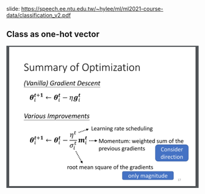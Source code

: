 slide: https://speech.ee.ntu.edu.tw/~hylee/ml/ml2021-course-data/classification_v2.pdf  

## Class as one-hot vector  

  ![Image of Yaktocat](https://github.com/ting-chih/NTU-ML2021spring/blob/main/image/summary%20of%20optimization.png)



